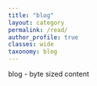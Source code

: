```yaml
---
title: "blog"
layout: category
permalink: /read/
author_profile: true
classes: wide
taxonomy: blog
---
```


blog - byte sized content 
